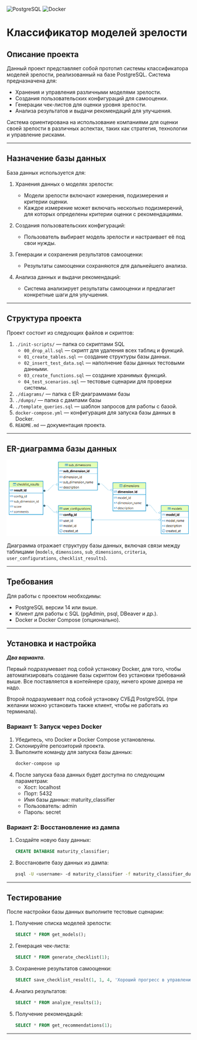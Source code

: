 ![PostgreSQL](https://img.shields.io/badge/PostgreSQL-14-blue)
![Docker](https://img.shields.io/badge/Docker-3.8-blue)

# Классификатор моделей зрелости

## Описание проекта

Данный проект представляет собой прототип системы классификатора моделей зрелости, реализованный на базе PostgreSQL. Система предназначена для:

- Хранения и управления различными моделями зрелости.
- Создания пользовательских конфигураций для самооценки.
- Генерации чек-листов для оценки уровня зрелости.
- Анализа результатов и выдачи рекомендаций для улучшения.

Система ориентирована на использование компаниями для оценки своей зрелости в различных аспектах, таких как стратегия, технологии и управление рисками.

---

## Назначение базы данных

База данных используется для:

1. Хранения данных о моделях зрелости:

   - Модели зрелости включают измерения, подизмерения и критерии оценки.
   - Каждое измерение может включать несколько подизмерений, для которых определены критерии оценки с рекомендациями.

2. Создания пользовательских конфигураций:

   - Пользователь выбирает модель зрелости и настраивает её под свои нужды.

3. Генерации и сохранения результатов самооценки:

   - Результаты самооценки сохраняются для дальнейшего анализа.

4. Анализа данных и выдачи рекомендаций:
   - Система анализирует результаты самооценки и предлагает конкретные шаги для улучшения.

---

## Структура проекта

Проект состоит из следующих файлов и скриптов:

1. `./init-scripts/` — папка со скриптами SQL
   - `00_drop_all.sql` — скрипт для удаления всех таблиц и функций.
   - `01_create_tables.sql` — создание структуры базы данных.
   - `02_insert_test_data.sql` — наполнение базы данных тестовыми данными.
   - `03_create_functions.sql` — создание хранимых функций.
   - `04_test_scenarios.sql` — тестовые сценарии для проверки системы.
2. `./diagrams/` — папка с ER-диаграммами базы
3. `./dumps/` — папка с дампами базы
4. `./template_queries.sql` — шаблон запросов для работы с базой.
5. `docker-compose.yml` — конфигурация для запуска базы данных в Docker.
6. `README.md` — документация проекта.

---

## ER-диаграмма базы данных

![ER Diagram](diagrams/ER_DIAGRAM_var2_light.png)

Диаграмма отражает структуру базы данных, включая связи между таблицами (`models`, `dimensions`, `sub_dimensions`, `criteria`, `user_configurations`, `checklist_results`).

---

## Требования

Для работы с проектом необходимы:

- PostgreSQL версии 14 или выше.
- Клиент для работы с SQL (pgAdmin, psql, DBeaver и др.).
- Docker и Docker Compose (опционально).

---

## Установка и настройка

**_Два варианта._**

Первый подразумевает под собой установку Docker, для того, чтобы автоматизировать создание базы скриптом без установки требований выше. Все поставляется в контейнере сразу, ничего кроме докера не надо.

Второй подразумевает под собой установку СУБД PostgreSQL (при желании можно установить также клиент, чтобы не работать из терминала).

### Вариант 1: Запуск через Docker

1. Убедитесь, что Docker и Docker Compose установлены.
2. Склонируйте репозиторий проекта.
3. Выполните команду для запуска базы данных:
   ```bash
   docker-compose up
   ```
4. После запуска база данных будет доступна по следующим параметрам:
   - Хост: localhost
   - Порт: 5432
   - Имя базы данных: maturity_classifier
   - Пользователь: admin
   - Пароль: secret

### Вариант 2: Восстановление из дампа

1. Создайте новую базу данных:
   ```sql
   CREATE DATABASE maturity_classifier;
   ```
2. Восстановите базу данных из дампа:
   ```bash
   psql -U <username> -d maturity_classifier -f maturity_classifier_dump.sql
   ```

---

## Тестирование

После настройки базы данных выполните тестовые сценарии:

1. Получение списка моделей зрелости:

   ```sql
   SELECT * FROM get_models();
   ```

2. Генерация чек-листа:
   ```sql
   SELECT * FROM generate_checklist(1);
   ```
3. Сохранение результатов самооценки:

   ```sql
   SELECT save_checklist_result(1, 1, 4, 'Хороший прогресс в управлении портфелем');
   ```

4. Анализ результатов:
   ```sql
   SELECT * FROM analyze_results(1);
   ```
5. Получение рекомендаций:
   ```sql
   SELECT * FROM get_recommendations(1);
   ```

---
